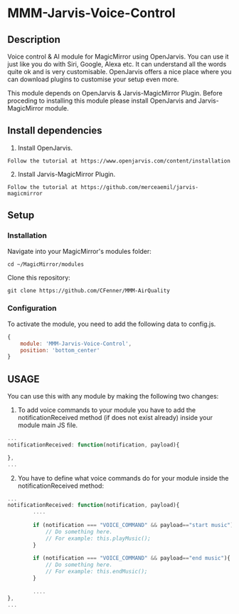MMM-Jarvis-Voice-Control
===

## Description

Voice control & AI module for MagicMirror using OpenJarvis. You can use it just like you do with Siri, Google, Alexa etc.
It can understand all the words quite ok and is very customisable. OpenJarvis offers a nice place where you can download plugins to customise your setup even more. 



This module depends on OpenJarvis & Jarvis-MagicMirror Plugin. Before proceding to installing this module please install OpenJarvis and Jarvis-MagicMirror module.

## Install dependencies

1. Install OpenJarvis. 
````
Follow the tutorial at https://www.openjarvis.com/content/installation
````
2. Install Jarvis-MagicMirror Plugin. 
````
Follow the tutorial at https://github.com/merceaemil/jarvis-magicmirror
````


## Setup


### Installation

Navigate into your MagicMirror's modules folder:
````
cd ~/MagicMirror/modules
````

Clone this repository:
````
git clone https://github.com/CFenner/MMM-AirQuality
````

### Configuration

To activate the module, you need to add the following data to config.js.

````javascript
{
	module: 'MMM-Jarvis-Voice-Control',
	position: 'bottom_center'
}
````

## USAGE

You can use this with any module by making the following two changes:

1. To add voice commands to your module you have to add the notificationReceived method (if does not exist already) inside your module main JS file.

````javascript
...
notificationReceived: function(notification, payload){

},
...
````

2. You have to define what voice commands do for your module inside the notificationReceived method:

````javascript
...
notificationReceived: function(notification, payload){
		....
		
		if (notification === "VOICE_COMMAND" && payload=="start music"){
			// Do something here. 
			// For example: this.playMusic();
		}
		
		if (notification === "VOICE_COMMAND" && payload=="end music"){
			// Do something here. 
			// For example: this.endMusic();
		}
		
		....
},
...
````
